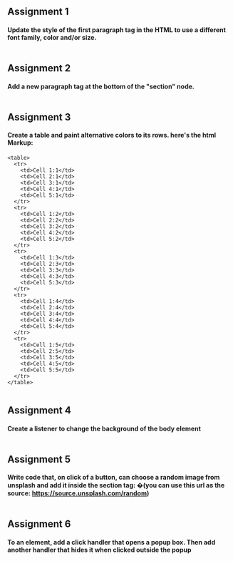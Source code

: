 ## Assignment 1
#### Update the style of the first paragraph tag in the HTML to use a different font family, color and/or size.
```
```

## Assignment 2
#### Add a new paragraph tag at the bottom of the "section" node.
```
```

## Assignment 3
#### Create a table and paint alternative colors to its rows. here's the html Markup:
```
<table>
  <tr>
    <td>Cell 1:1</td>
    <td>Cell 2:1</td>
    <td>Cell 3:1</td>
    <td>Cell 4:1</td>
    <td>Cell 5:1</td>
  </tr>
  <tr>
    <td>Cell 1:2</td>
    <td>Cell 2:2</td>
    <td>Cell 3:2</td>
    <td>Cell 4:2</td>
    <td>Cell 5:2</td>
  </tr>
  <tr>
    <td>Cell 1:3</td>
    <td>Cell 2:3</td>
    <td>Cell 3:3</td>
    <td>Cell 4:3</td>
    <td>Cell 5:3</td>
  </tr>
  <tr>
    <td>Cell 1:4</td>
    <td>Cell 2:4</td>
    <td>Cell 3:4</td>
    <td>Cell 4:4</td>
    <td>Cell 5:4</td>
  </tr>
  <tr>
    <td>Cell 1:5</td>
    <td>Cell 2:5</td>
    <td>Cell 3:5</td>
    <td>Cell 4:5</td>
    <td>Cell 5:5</td>
  </tr>
</table>
```

```
```

## Assignment 4
#### Create a listener to change the background of the body element
```
```

## Assignment 5
#### Write code that, on click of a button, can choose a random image from unsplash and add it inside the section tag: �(you can use this url as the source: https://source.unsplash.com/random)
```
```

## Assignment 6
#### To an element, add a click handler that opens a popup box. Then add another handler that hides it when clicked outside the popup
```
```

